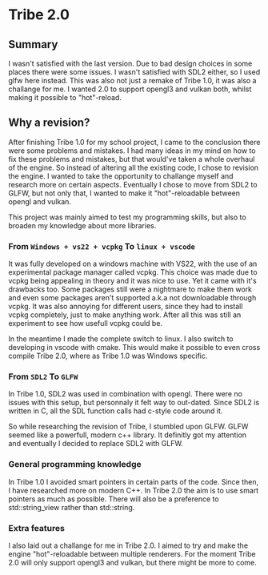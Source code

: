 # Tribe 2.0

## Summary

I wasn't satisfied with the last version. Due to bad design choices in some places there were some issues. I wasn't satisfied with SDL2 either, so I used glfw here instead. This was also not just a remake of Tribe 1.0, it was also a challange for me. I wanted 2.0 to support opengl3 and vulkan both, whilst making it possible to "hot"-reload. 

## Why a revision?
After finishing Tribe 1.0 for my school project, I came to the conclusion there were some problems and mistakes. I had many ideas in my mind on how to fix these problems and mistakes, but that would've taken a whole overhaul of the engine. So instead of altering all the existing code, I chose to revision the engine. I wanted to take the opportunity to challange myself and research more on certain aspects. Eventually I chose to move from SDL2 to GLFW, but not only that, I wanted to make it "hot"-reloadable between opengl and vulkan. 

This project was mainly aimed to test my programming skills, but also to broaden my knowledge about more libraries.

### From `Windows + vs22 + vcpkg` To `linux + vscode`
It was fully developed on a windows machine with VS22, with the use of an experimental package manager called vcpkg. This choice was made due to vcpkg being appealing in theory and it was nice to use. Yet it came with it's drawbacks too. Some packages still were a nightmare to make them work and even some packages aren't supported a.k.a not downloadable through vcpkg. It was also annoying for different users, since they had to install vcpkg completely, just to make anything work. After all this was still an experiment to see how usefull vcpkg could be.

In the meantime I made the complete switch to linux. I also switch to developing in vscode with cmake. This would make it possible to even cross compile Tribe 2.0, where as Tribe 1.0 was Windows specific.

### From `SDL2` To `GLFW`
In Tribe 1.0, SDL2 was used in combination with opengl. There were no issues with this setup, but personnaly it felt way to out-dated. Since SDL2 is written in C, all the SDL function calls had c-style code around it. 

So while researching the revision of Tribe, I stumbled upon GLFW. GLFW seemed like a powerfull, modern c++ library. It definitly got my attention and eventually I decided to replace SDL2 with GLFW.

### General programming knowledge
In Tribe 1.0 I avoided smart pointers in certain parts of the code. Since then, I have researched more on modern C++. In Tribe 2.0 the aim is to use smart pointers as much as possible. There will also be a preference to std::string_view rather than std::string. 

### Extra features
I also laid out a challange for me in Tribe 2.0. I aimed to try and make the engine "hot"-reloadable between multiple renderers. For the moment Tribe 2.0 will only support opengl3 and vulkan, but there might be more to come.